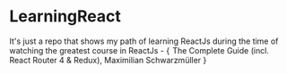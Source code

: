 # LearningReact
It's just a repo that shows my path of learning ReactJs during the time of watching the greatest course in ReactJs - {  The Complete Guide (incl. React Router 4 &amp; Redux), Maximilian Schwarzmüller }
